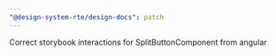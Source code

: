 ```yaml
---
"@design-system-rte/design-docs": patch
---
```


Correct storybook interactions for SplitButtonComponent from angular
